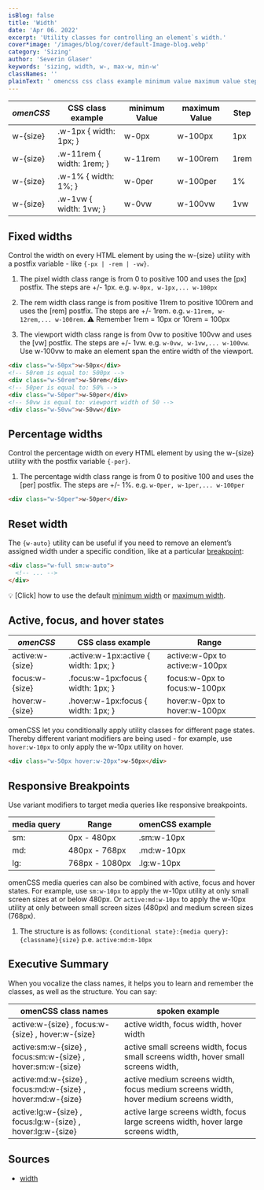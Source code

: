 ```yaml
---
isBlog: false
title: 'Width'
date: 'Apr 06. 2022'
excerpt: 'Utility classes for controlling an element`s width.'
cover*image: '/images/blog/cover/default-Image-blog.webp'
category: 'Sizing'
author: 'Severin Glaser'
keywords: 'sizing, width, w-, max-w, min-w'
classNames: ''
plainText: ' omencss css class example minimum value maximum value step - - - - w- size w-1px width: 1px; w-0px w-100px 1px w- size w-11rem width: 1rem; w-11rem w-100rem 1rem w- size w-1% width: 1%; w-0per w-100per 1% w- size w-1vw width: 1vw; w-0vw w-100vw 1vw fixed widths control the width on every html element by using the w- size utility with a postfix variable - like ` -px -rem -vw ` 1 the pixel width class range is from 0 to positive 100 and uses the px postfix the steps are + - 1px e g `w-0px w-1px w-100px` 2 the rem width class range is from positive 11rem to positive 100rem and uses the rem postfix the steps are + - 1rem e g `w-11rem w-12rem w-100rem` ⚠️ remember 1rem = 10px or 10rem = 100px 3 the viewport width class range is from 0vw to positive 100vw and uses the vw postfix the steps are + - 1vw e g `w-0vw w-1vw w-100vw` use w-100vw to make an element span the entire width of the viewport  percentage widths control the percentage width on every html element by using the w- size utility with the postfix variable ` -per ` 1 the percentage width class range is from 0 to positive 100 and uses the per postfix the steps are + - 1% e g `w-0per w-1per w-100per`  reset width the ` w-auto ` utility can be useful if you need to remove an element’s assigned width under a specific condition like at a particular breakpoint blog responsive-omencss-breakpoints :  💡 click how to use the default minimum width docs sizing-minimum-width or maximum width docs sizing-maximum-width active focus and hover states omencss css class example range - - active:w- size active :w-1px:active width: 1px; active:w-0px to active:w-100px focus:w- size focus :w-1px:focus width: 1px; focus:w-0px to focus:w-100px hover:w- size hover :w-1px:focus width: 1px; hover:w-0px to hover:w-100px omencss let you conditionally apply utility classes for different page states thereby different variant modifiers are being used - for example use `hover:w-10px` to only apply the w-10px utility on hover  responsive breakpoints use variant modifiers to target media queries like responsive breakpoints media query range omencss example - - sm: 0px - 480px sm:w-10px md: 480px - 768px md:w-10px lg: 768px - 1080px lg:w-10px omencss media queries can also be combined with active focus and hover states for example use `sm:w-10px` to apply the w-10px utility at only small screen sizes at or below 480px or `active:md:w-10px` to apply the w-10px utility at only between small screen sizes 480px and medium screen sizes 768px 1 the structure is as follows: ` conditional state : media query : classname size ` p e `active:md:m-10px` executive summary when you vocalize the class names it helps you to learn and remember the classes as well as the structure you can say: omencss class names spoken example active:w- size focus:w- size hover:w- size active width focus width hover width active:sm:w- size focus:sm:w- size hover:sm:w- size active small screens width focus small screens width hover small screens width active:md:w- size focus:md:w- size hover:md:w- size active medium screens width focus medium screens width hover medium screens width active:lg:w- size focus:lg:w- size hover:lg:w- size active large screens width focus large screens width hover large screens width sources - width https: developer mozilla org en-us docs web css width '
---
```


| _omenCSS_ | CSS class example         | minimum Value | maximum Value | Step |
| --------- | ------------------------- | ------------- | ------------- | ---- |
| w-{size}  | .w-1px { width: 1px; }    | w-0px         | w-100px       | 1px  |
| w-{size}  | .w-11rem { width: 1rem; } | w-11rem       | w-100rem      | 1rem |
| w-{size}  | .w-1% { width: 1%; }      | w-0per        | w-100per      | 1%   |
| w-{size}  | .w-1vw { width: 1vw; }    | w-0vw         | w-100vw       | 1vw  |

## Fixed widths

Control the width on every HTML element by using the w-{size} utility with a postfix variable - like `{-px | -rem | -vw}`.

1. The pixel width class range is from 0 to positive 100 and uses the [px] postfix. The steps are +/- 1px. e.g. `w-0px, w-1px,... w-100px`

2. The rem width class range is from positive 11rem to positive 100rem and uses the [rem] postfix. The steps are +/- 1rem. e.g. `w-11rem, w-12rem,... w-100rem`. ⚠️ Remember 1rem = 10px or 10rem = 100px

3. The viewport width class range is from 0vw to positive 100vw and uses the [vw] postfix. The steps are +/- 1vw. e.g. `w-0vw, w-1vw,... w-100vw`. Use w-100vw to make an element span the entire width of the viewport.

```html
<div class="w-50px">w-50px</div>
<!-- 50rem is equal to: 500px -->
<div class="w-50rem">w-50rem</div>
<!-- 50per is equal to: 50% -->
<div class="w-50per">w-50per</div>
<!-- 50vw is equal to: viewport width of 50 -->
<div class="w-50vw">w-50vw</div>
```

## Percentage widths

Control the percentage width on every HTML element by using the w-{size} utility with the postfix variable `{-per}`.

1. The percentage width class range is from 0 to positive 100 and uses the [per] postfix. The steps are +/- 1%. e.g. `w-0per, w-1per,... w-100per`

```html
<div class="w-50per">w-50per</div>
```

## Reset width

The `{w-auto}` utility can be useful if you need to remove an element’s assigned width under a specific condition, like at a particular [breakpoint](/blog/responsive-omencss-breakpoints):

```html
<div class="w-full sm:w-auto">
  <!-- ... -->
</div>
```

💡 [Click] how to use the default [minimum width](/docs/sizing-minimum-width) or [maximum width](/docs/sizing-maximum-width).

## Active, focus, and hover states

| _omenCSS_       | CSS class example                     | Range                          |
| --------------- | ------------------------------------- | ------------------------------ |
| active:w-{size} | .active\:w-1px:active { width: 1px; } | active:w-0px to active:w-100px |
| focus:w-{size}  | .focus\:w-1px:focus { width: 1px; }   | focus:w-0px to focus:w-100px   |
| hover:w-{size}  | .hover\:w-1px:focus { width: 1px; }   | hover:w-0px to hover:w-100px   |

omenCSS let you conditionally apply utility classes for different page states. Thereby different variant modifiers are being used - for example, use `hover:w-10px` to only apply the w-10px utility on hover.

```html
<div class="w-50px hover:w-20px">w-50px</div>
```

## Responsive Breakpoints

Use variant modifiers to target media queries like responsive breakpoints.

| media query | Range          | omenCSS example |
| ----------- | -------------- | --------------- |
| sm:         | 0px - 480px    | .sm:w-10px      |
| md:         | 480px - 768px  | .md:w-10px      |
| lg:         | 768px - 1080px | .lg:w-10px      |

omenCSS media queries can also be combined with active, focus and hover states. For example, use `sm:w-10px` to apply the w-10px utility at only small screen sizes at or below 480px. Or `active:md:w-10px` to apply the w-10px utility at only between small screen sizes (480px) and medium screen sizes (768px).

1. The structure is as follows: `{conditional state}:{media query}:{classname}{size}` p.e. `active:md:m-10px`

## Executive Summary

When you vocalize the class names, it helps you to learn and remember the classes, as well as the structure. You can say:

| omenCSS class names                                        | spoken example                                                                       |
| ---------------------------------------------------------- | ------------------------------------------------------------------------------------ |
| active:w-{size} , focus:w-{size} , hover:w-{size}          | active width, focus width, hover width                                               |
| active:sm:w-{size} , focus:sm:w-{size} , hover:sm:w-{size} | active small screens width, focus small screens width, hover small screens width,    |
| active:md:w-{size} , focus:md:w-{size} , hover:md:w-{size} | active medium screens width, focus medium screens width, hover medium screens width, |
| active:lg:w-{size} , focus:lg:w-{size} , hover:lg:w-{size} | active large screens width, focus large screens width, hover large screens width,    |

## Sources

- [width](https://developer.mozilla.org/en-US/docs/Web/CSS/width)
